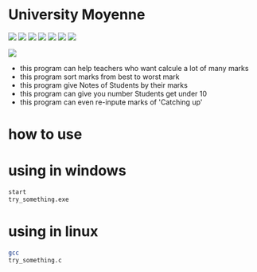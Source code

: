# University Moyenne

![](https://img.shields.io/badge/%20input%20information%20of%20studient-%20-yellow)
![](https://img.shields.io/badge/save%20information-%20-red)
![](https://img.shields.io/badge/calculer%20moyenne-%20-bleu)
![](https://img.shields.io/badge/best%20mark-%20-purple)
![](https://img.shields.io/badge/system-lmd%20-brown)
![](https://img.shields.io/badge/for-teachers%20-pink)
![](https://img.shields.io/badge/Mr-lorenzo-orange)

![](https://www.brevetdescolleges.fr/articles/wp-content/uploads/2020/04/calculer-moyenne-min.png)
* this program can help teachers who want calcule a lot of many marks
* this program sort marks from best to worst mark
* this program give Notes of Students by their marks
* this program can give you number Students get under 10 
* this program can even re-inpute marks of 'Catching up'
# how to use

# using in windows
```bash
start  
try_something.exe
```
# using in linux
```bash
gcc  
try_something.c
```
